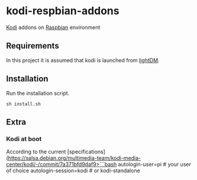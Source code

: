 # kodi-respbian-addons
[Kodi](https://kodi.wiki/view/HOW-TO:Install_Kodi_on_Raspberry_Pi) addons on [Raspbian](https://www.raspberrypi.com/software/) environment

## Requirements
In this project it is assumed that kodi is launched from [lightDM](https://it.wikipedia.org/wiki/LightDM).

## Installation

Run the installation script.

```
sh install.sh
```

## Extra

### Kodi at boot
According to the current [specifications](https://salsa.debian.org/multimedia-team/kodi-media-center/kodi/-/commit/7a371bfd9daf9>```bash
autologin-user=pi # your user of choice
autologin-session=kodi # or kodi-standalone
```
